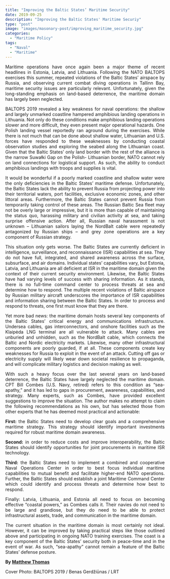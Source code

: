 ```yaml
---
title: "Improving the Baltic States’ Maritime Security"
date: 2019-09-25
description: "Improving the Baltic States' Maritime Securiy"
type: "post"
image: "images/masonary-post/improving_maritime_security.jpg"
categories: 
  - "Maritime Policy"
tags:
  - "Naval"
  - "Maritime"
---
```


<p align="justify">
Maritime operations have once again been a major theme of recent headlines in Estonia, Latvia, and Lithuania. Following the NATO BALTOPS exercises this summer, repeated violations of the Baltic States’ airspace by Russia, and observing current combat diving operations in Tallinn Bay, maritime security issues are particularly relevant. Unfortunately, given the long-standing emphasis on land-based
deterrence, the maritime domain has largely been neglected.
</p>
<p align="justify">
BALTOPS 2019 revealed a key weakness for naval operations: the shallow and largely unmarked
coastline hampered amphibious landing operations in Lithuania. Not only do these conditions make
amphibious landing operations slower and more difficult, they even present major operational hazards.
One Polish landing vessel reportedly ran aground during the exercises. While there is not much that can
be done about shallow water, Lithuanian and U.S. forces have responded to these weaknesses by
conducting coastal observation studies and exploring the seabed along the Lithuanian coast. Given that
the Baltic States’ only land border with the rest of the alliance is the narrow Suwałki Gap on the Polish-
Lithuanian border, NATO cannot rely on land connections for logistical support. As such, the ability to
conduct amphibious landings with troops and supplies is vital.
</p>
<p align="justify">
It would be wonderful if a poorly marked coastline and shallow water were the only deficiencies in the
Baltic States’ maritime defense. Unfortunately, the Baltic States lack the ability to prevent Russia from
projecting power into their territorial waters, port facilities, exclusive economic zones, and other littoral
areas. Furthermore, the Baltic States cannot prevent Russia from temporarily taking control of these areas.
The Russian Baltic Sea fleet may not be overly large or impressive, but it is more than capable of
maintaining the status quo, harassing military and civilian activity at sea, and taking surprise offensive
action. After all, Russian naval harassment is not unknown – Lithuanian sailors laying the NordBalt cable
were repeatedly antagonized by Russian ships – and grey zone operations are a key component of Russian
strategy.
</p>
<p align="justify">
This situation only gets worse. The Baltic States are currently deficient in intelligence,
surveillance, and reconnaissance (ISR) capabilities at sea. They do not have full, integrated, and shared
awareness across the surface, subsurface, and air domains. Individual states’ capabilities vary, but
Estonia, Latvia, and Lithuania are all deficient at ISR in the maritime domain given the context of their
current security environment. Likewise, the Baltic States have had varying levels of success with sharing
information. As it stands, there is no full-time command center to process threats at sea and determine
how to respond. The multiple recent violations of Baltic airspace by Russian military aircraft underscores
the importance of ISR capabilities and information sharing between the Baltic States. In order to process
and respond to threats, one first must know that they are there.
</p>
<p align="justify">
Yet more bad news: the maritime domain hosts several key components of the Baltic States’
critical energy and communications infrastructure. Undersea cables, gas interconnectors, and onshore
facilities such as the Klaipėda LNG terminal are all vulnerable to attack. Many cables are unburied and
unhidden, such as the NordBalt cable, which connects the Baltic and Nordic electricity markets. Likewise,
many other infrastructural components are poorly guarded, if at all. These components create key
weaknesses for Russia to exploit in the event of an attack. Cutting off gas or electricity supply will likely
wear down societal resilience to propaganda, and will complicate military logistics and decision making
as well.
</p>
<p align="justify">
With such a heavy focus over the last several years on land-based deterrence, the Baltic States have
largely neglected the maritime domain. CPT Bill Combes (U.S. Navy, retired) refers to this condition as
“sea-apathy,” and it has led to gaps in procurement, awareness, capabilities, and strategy. Many experts,
such as Combes, have provided excellent suggestions to improve the situation. The author makes no
attempt to claim the following recommendations as his own, but has selected those from other experts that
he has deemed most practical and actionable:
</p>
<p align="justify">
<b>First:</b> the Baltic States need to develop clear goals and a comprehensive maritime strategy. This
strategy should identify important investments required for robust maritime domain awareness.
</p>
<p align="justify">
<b>Second:</b> in order to reduce costs and improve interoperability, the Baltic States should identify
opportunities for joint procurements in maritime ISR technology.
</p>
<p align="justify">
<b>Third:</b> the Baltic States need to implement a combined and cooperative Naval Operations Center
in order to best focus individual maritime capabilities to mutual benefit and facilitate higher-end NATO
operations. Further, the Baltic States should establish a joint Maritime Command Center which could
identify and process threats and determine how best to respond.
</p>
<p align="justify">
Finally: Latvia, Lithuania, and Estonia all need to focus on becoming effective “coastal powers,”
as Combes calls it. Their navies do not need to be large and grandiose, but they do need to be able to
protect infrastructural assets, trade, and communication in the maritime domain.
</p>
<p align="justify">
The current situation in the maritime domain is most certainly not ideal. However, it can be
improved by taking practical steps like those outlined above and participating in ongoing NATO training
exercises. The coast is a key component of the Baltic States’ security both in peace-time and in the event
of war. As such, “sea-apathy” cannot remain a feature of the Baltic States’ defense posture.
</p>

**By [Matthew Thomas](../meet_the_team)**


Cover Photo: BALTOPS 2019 / Benas Gerdžiūnas / LRT

